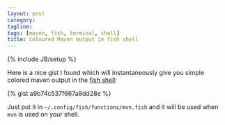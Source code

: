```yaml
---
layout: post
category:
tagline:
tags: [maven, fish, terminal, shell]
title: Coloured Maven output in fish shell
---
```

{% include JB/setup %}

Here is a nice gist I found which will instantaneously give you simple colored maven output in the [fish shell](https://fishshell.com):

{% gist a9b74c537f667a8dd28e %}

Just put it in `~/.config/fish/functions/mvn.fish` and it will be used when `mvn` is used on your shell.
